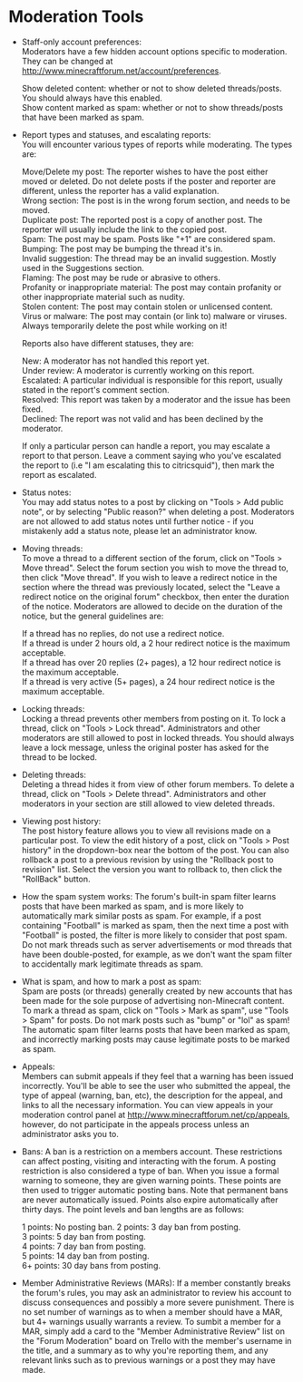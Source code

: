 # Moderation Tools

* Staff-only account preferences:  
    Moderators have a few hidden account options specific to moderation. They can be changed at http://www.minecraftforum.net/account/preferences.
    
    Show deleted content: whether or not to show deleted threads/posts. You should always have this enabled.   
    Show content marked as spam: whether or not to show threads/posts that have been marked as spam.    

* Report types and statuses, and escalating reports:  
    You will encounter various types of reports while moderating. The types are:

    Move/Delete my post: The reporter wishes to have the post either moved or deleted. Do not delete posts if the poster and reporter are different, unless the reporter has a valid explanation.    
    Wrong section: The post is in the wrong forum section, and needs to be moved.    
    Duplicate post: The reported post is a copy of another post. The reporter will usually include the link to the copied post.    
    Spam: The post may be spam. Posts like "+1" are considered spam.    
    Bumping: The post may be bumping the thread it's in.    
    Invalid suggestion: The thread may be an invalid suggestion. Mostly used in the Suggestions section.    
    Flaming: The post may be rude or abrasive to others.    
    Profanity or inappropriate material: The post may contain profanity or other inappropriate material such as nudity.   
    Stolen content: The post may contain stolen or unlicensed content.    
    Virus or malware: The post may contain (or link to) malware or viruses. Always temporarily delete the post while working on it!    
    
    Reports also have different statuses, they are:
    
    New: A moderator has not handled this report yet.    
    Under review: A moderator is currently working on this report.    
    Escalated: A particular individual is responsible for this report, usually stated in the report's comment section.    
    Resolved: This report was taken by a moderator and the issue has been fixed.    
    Declined: The report was not valid and has been declined by the moderator.    
    
    If only a particular person can handle a report, you may escalate a report to that person. Leave a comment saying who you've escalated the report to (i.e "I am escalating this to citricsquid"), then mark the report as escalated.

* Status notes:  
    You may add status notes to a post by clicking on "Tools > Add public note", or by selecting "Public reason?" when deleting a post. Moderators are not allowed to add status notes until further notice - if you mistakenly add a status note, please let an administrator know.

* Moving threads:   
    To move a thread to a different section of the forum, click on "Tools > Move thread". Select the forum section you wish to move the thread to, then click "Move thread". If you wish to leave a redirect notice in the section where the thread was previously located, select the "Leave a redirect notice on the original forum" checkbox, then enter the duration of the notice. Moderators are allowed to decide on the duration of the notice, but the general guidelines are:

  If a thread has no replies, do not use a redirect notice.   
  If a thread is under 2 hours old, a 2 hour redirect notice is the maximum acceptable.   
  If a thread has over 20 replies (2+ pages), a 12 hour redirect notice is the maximum acceptable.   
  If a thread is very active (5+ pages), a 24 hour redirect notice is the maximum acceptable.    

* Locking threads:  
    Locking a thread prevents other members from posting on it. To lock a thread, click on "Tools > Lock thread". Administrators and other moderators are still allowed to post in locked threads. You should always leave a lock message, unless the original poster has asked for the thread to be locked.

* Deleting threads:  
    Deleting a thread hides it from view of other forum members. To delete a thread, click on "Tools > Delete thread". Administrators and other moderators in your section are still allowed to view deleted threads.

* Viewing post history:  
    The post history feature allows you to view all revisions made on a particular post. To view the edit history of a post, click on "Tools > Post history" in the dropdown-box near the bottom of the post. You can also rollback a post to a previous revision by using the "Rollback post to revision" list. Select the version you want to rollback to, then click the "RollBack" button.

* How the spam system works:
    The forum's built-in spam filter learns posts that have been marked as spam, and is more likely to automatically mark similar posts as spam. For example, if a post containing "Football" is marked as spam, then the next time a post with "Football" is posted, the filter is more likely to consider that post spam. Do not mark threads such as server advertisements or mod threads that have been double-posted, for example, as we don't want the spam filter to accidentally mark legitimate threads as spam.

* What is spam, and how to mark a post as spam:  
    Spam are posts (or threads) generally created by new accounts that has been made for the sole purpose of advertising non-Minecraft content. To mark a thread as spam, click on "Tools > Mark as spam", use "Tools > Spam" for posts. Do not mark posts such as "bump" or "lol" as spam! The automatic spam filter learns posts that have been marked as spam, and incorrectly marking posts may cause legitimate posts to be marked as spam.

* Appeals:  
    Members can submit appeals if they feel that a warning has been issued incorrectly. You'll be able to see the user who submitted the appeal, the type of appeal (warning, ban, etc), the description for the appeal, and links to all the necessary information. You can view appeals in your moderation control panel at http://www.minecraftforum.net/cp/appeals, however, do not participate in the appeals process unless an administrator asks you to.

* Bans:
    A ban is a restriction on a members account. These restrictions can affect posting, visiting and interacting with the forum. A posting restriction is also considered a type of ban. When you issue a formal warning to someone, they are given warning points. These points are then used to trigger automatic posting bans. Note that permanent bans are never automatically issued. Points also expire automatically after thirty days. The point levels and ban lengths are as follows:
    
    1 points: No posting ban.
    2 points: 3 day ban from posting.    
    3 points: 5 day ban from posting.    
    4 points: 7 day ban from posting.    
    5 points: 14 day ban from posting.    
    6+ points: 30 day bans from posting.    

* Member Administrative Reviews (MARs):
    If a member constantly breaks the forum's rules, you may ask an administrator to review his account to discuss consequences and possibly a more severe punishment. There is no set number of warnings as to when a member should have a MAR, but 4+ warnings usually warrants a review. To sumbit a member for a MAR, simply add a card to the "Member Administrative Review" list on the "Forum Moderation" board on Trello with the member's username in the title, and a summary as to why you're reporting them, and any relevant links such as to previous warnings or a post they may have made.

